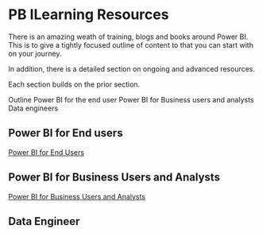 # PB ILearning Resources

There is an amazing weath of training, blogs and books around Power BI.  This is to give a tightly focused outline of content to that you can start with on your journey.  

In addition, there is a detailed section on ongoing and advanced resources.   

Each section builds on the prior section.  

Outline
  Power BI for the end user
  Power BI for Business users and analysts
  Data engineers 


## Power BI for End users
[Power BI for End Users](https://github.com/wgbrown/PBILearningResources/blob/85bfbc046233e3a217ba11c932f88f6d4a1405a9/End%20Users/End%20Users)

## Power BI for Business Users and Analysts
[Power BI for Business Users and Analysts](https://github.com/wgbrown/PBILearningResources/blob/79c868b5d8cf0b447b79499f44dc66124ceb2b75/PBI%20Analysts/PBI%20end%20users)



## Data Engineer


## 
